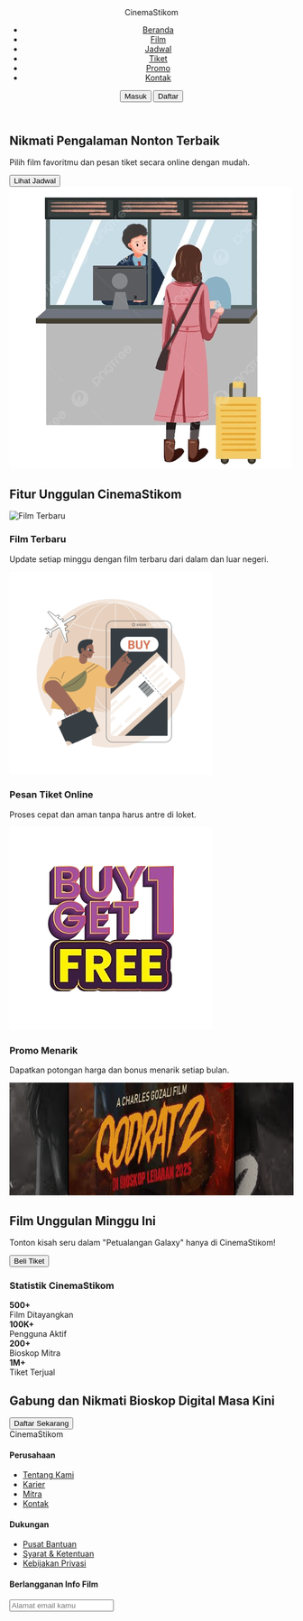 <!DOCTYPE html>
<html lang="en">
<head>
  <meta charset="UTF-8" />
  <meta name="viewport" content="width=device-width, initial-scale=1.0" />
  <title>CinemaKu</title>
  <link rel="stylesheet" href="UTS 240010113.css" />
</head>
<body>
  <header class="navbar">
    <div class="logo">CinemaStikom</div>
    <nav>
      <ul>
        <li><a href="#">Beranda</a></li>
        <li><a href="#">Film</a></li>
        <li><a href="#">Jadwal</a></li>
        <li><a href="#">Tiket</a></li>
        <li><a href="#">Promo</a></li>
        <li><a href="#">Kontak</a></li>
      </ul>
    </nav>
    <div class="auth-buttons">
      <button class="login">Masuk</button>
      <button class="signup">Daftar</button>
    </div>
  </header>

  <section class="hero">
    <div class="hero-text">
      <h1>Nikmati Pengalaman Nonton <span>Terbaik</span></h1>
      <p>Pilih film favoritmu dan pesan tiket secara online dengan mudah.</p>
      <button class="primary">Lihat Jadwal</button>
    </div>
    <div class="hero-img">
      <img src="Beli Tiket PNG.png" alt="Gambar Utama" />
    </div>
  </section>

  <section class="features">
    <h2>Fitur Unggulan CinemaStikom</h2>
    <div class="cards">
      <div class="card">
        <img src="Mcpe mov.avif" alt="Film Terbaru" />
        <h3>Film Terbaru</h3>
        <p>Update setiap minggu dengan film terbaru dari dalam dan luar negeri.</p>
      </div>
      <div class="card">
        <img src="Beli Tiket Cinema.png" alt="Pesan Tiket" />
        <h3>Pesan Tiket Online</h3>
        <p>Proses cepat dan aman tanpa harus antre di loket.</p>
      </div>
      <div class="card">
        <img src="Buy_1_Get_1-removebg-preview.png" alt="Promo Menarik" />
        <h3>Promo Menarik</h3>
        <p>Dapatkan potongan harga dan bonus menarik setiap bulan.</p>
      </div>
    </div>
  </section>

  <section class="case-study">
    <div class="image">
      <img src="Qodrat2 Edit.png" alt="Film Unggulan" style="width:920px;height:200px;"/>
    </div>
    <div class="text">
      <h2>Film Unggulan Minggu Ini</h2>
      <p>Tonton kisah seru dalam "Petualangan Galaxy" hanya di CinemaStikom!</p>
      <button class="secondary">Beli Tiket</button>
    </div>
  </section>

  <section class="stats">
    <h3>Statistik CinemaStikom</h3>
    <div class="stat-grid">
      <div><strong>500+</strong><br>Film Ditayangkan</div>
      <div><strong>100K+</strong><br>Pengguna Aktif</div>
      <div><strong>200+</strong><br>Bioskop Mitra</div>
      <div><strong>1M+</strong><br>Tiket Terjual</div>
    </div>
  </section>

  <section class="cta">
    <h2>Gabung dan Nikmati Bioskop Digital Masa Kini</h2>
    <button class="primary">Daftar Sekarang</button>
  </section>

  <footer>
    <div class="footer-content">
      <div class="footer-brand">CinemaStikom</div>
      <div class="footer-links">
        <div>
          <h4>Perusahaan</h4>
          <ul>
            <li><a href="#">Tentang Kami</a></li>
            <li><a href="#">Karier</a></li>
            <li><a href="#">Mitra</a></li>
            <li><a href="#">Kontak</a></li>
          </ul>
        </div>
        <div>
          <h4>Dukungan</h4>
          <ul>
            <li><a href="#">Pusat Bantuan</a></li>
            <li><a href="#">Syarat & Ketentuan</a></li>
            <li><a href="#">Kebijakan Privasi</a></li>
          </ul>
        </div>
        <div class="subscribe">
          <h4>Berlangganan Info Film</h4>
          <input type="email" placeholder="Alamat email kamu" />
        </div>
      </div>
    </div>
  </footer>
</body>
</html>
